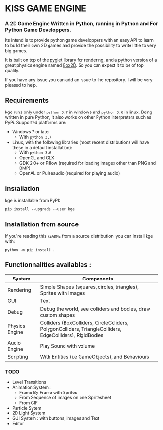 # KISS GAME ENGINE
### A 2D Game Engine Written in Python, running in Python and For Python Game Developpers. 

Its intend is to provide python game developpers with an easy API to learn to build their own 2D games and provide the possibility to  write little to very big games.

It is built on top of the [pyglet](https://pyglet.org) library for rendering, and a python version of a great physics engine named [Box2D](https://github.com/pybox2d/pybox2d). So you can expect it to be of top quality.

If you have any issue you can add an issue to the repository. I will be very pleased to help.

## Requirements
kge runs only under ``python 3.7`` in windows and ``python 3.6`` in linux. Being written in pure Python, it also works on other Python interpreters such as PyPi. Supported platforms are:
   - Windows 7 or later 
        - With ``python 3.7``
   - Linux, with the following libraries (most recent distributions will have these in a default installation):
        - With ``python 3.6``
        - OpenGL and GLX
        - GDK 2.0+ or Pillow (required for loading images other than PNG and BMP)
        - OpenAL or Pulseaudio (required for playing audio)
 
## Installation

kge is installable from PyPI:

    pip install --upgrade --user kge
    
## Installation from source

If you're reading this `README` from a source distribution, you can install kge with:

    python -m pip install .
 
## Functionnalities availables :
System | Components
------------ | -------------
  Rendering | Simple Shapes (squares, circles, triangles),  Sprites with Images
  GUI | Text
  Debug | Debug the world, see colliders and bodies, draw custom shapes
  Physics Engine | Colliders (BoxColliders, CircleColiders, PolygonColliders, TriangleColliders, EdgeColliders), RigidBodies
  Audio Engine | Play Sound with volume
  Scripting | With Entities (i.e GameObjects), and Behaviours
  
### TODO
  - Level Transitions
  - Animation System :
      - Frame By Frame with Sprites
      - From Sequence of images on one Spritesheet
      - From GIF
  - Particle Sytem
  - 2D Light System
  - GUI System : with buttons, images and Text
  - Editor
